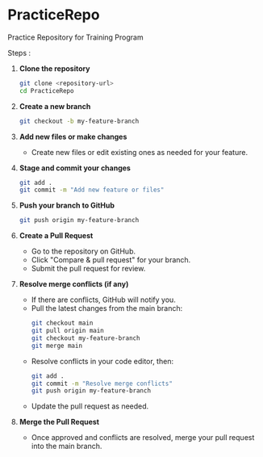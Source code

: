 # PracticeRepo
Practice Repository for Training Program

Steps : 
1. **Clone the repository**
   ```bash
   git clone <repository-url>
   cd PracticeRepo
   ```

2. **Create a new branch**
   ```bash
   git checkout -b my-feature-branch
   ```

3. **Add new files or make changes**
   - Create new files or edit existing ones as needed for your feature.

4. **Stage and commit your changes**
   ```bash
   git add .
   git commit -m "Add new feature or files"
   ```

5. **Push your branch to GitHub**
   ```bash
   git push origin my-feature-branch
   ```

6. **Create a Pull Request**
   - Go to the repository on GitHub.
   - Click "Compare & pull request" for your branch.
   - Submit the pull request for review.

7. **Resolve merge conflicts (if any)**
   - If there are conflicts, GitHub will notify you.
   - Pull the latest changes from the main branch:
     ```bash
     git checkout main
     git pull origin main
     git checkout my-feature-branch
     git merge main
     ```
   - Resolve conflicts in your code editor, then:
     ```bash
     git add .
     git commit -m "Resolve merge conflicts"
     git push origin my-feature-branch
     ```
   - Update the pull request as needed.

8. **Merge the Pull Request**
   - Once approved and conflicts are resolved, merge your pull request into the main branch.

